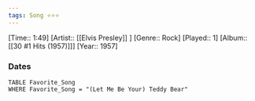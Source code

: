 ```yaml
---
tags: Song ⭐⭐⭐ 
---
```

[Time:: 1:49]
[Artist:: [[Elvis Presley]] ]
[Genre:: Rock]
[Played:: 1]
[Album:: [[30 #1 Hits (1957)]]]
[Year:: 1957]
### Dates
````dataview
TABLE Favorite_Song
WHERE Favorite_Song = "(Let Me Be Your) Teddy Bear"
````
